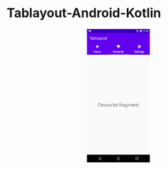 # Tablayout-Android-Kotlin

<p align="center">
  <img align="" src="screenshot.png" width="" height="300px">
</p>
